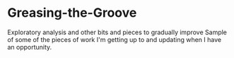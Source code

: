 # Greasing-the-Groove
Exploratory analysis and other bits and pieces to gradually improve
Sample of some of the pieces of work I'm getting up to and updating when I have an opportunity.
